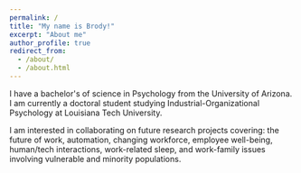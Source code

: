 ```yaml
---
permalink: /
title: "My name is Brody!"
excerpt: "About me"
author_profile: true
redirect_from:
  - /about/
  - /about.html
---
```


I have a bachelor's of science in Psychology from the University of Arizona. I am currently a doctoral student studying Industrial-Organizational Psychology at Louisiana Tech University. 

I am interested in collaborating on future research projects covering: the future of work, automation, changing workforce, employee well-being, human/tech interactions, work-related sleep, and work-family issues involving vulnerable and minority populations.